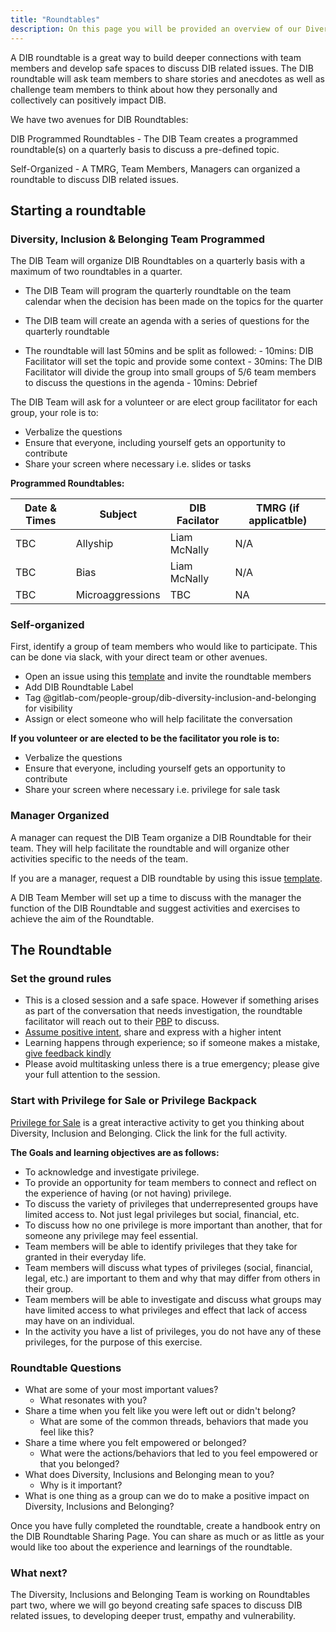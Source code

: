 ```yaml
---
title: "Roundtables"
description: On this page you will be provided an overview of our Diversity, Inclusion and Belonging Roundtables.
---
```


A DIB roundtable is a great way to build deeper connections with team members and develop safe spaces to discuss DIB related issues. The DIB roundtable will ask team members to share stories and anecdotes as well as challenge team members to think about how they personally and collectively can positively impact DIB.

We have two avenues for DIB Roundtables:

DIB Programmed Roundtables - The DIB Team creates a programmed roundtable(s) on a quarterly basis to discuss a pre-defined topic.

Self-Organized - A TMRG, Team Members, Managers can organized a roundtable to discuss DIB related issues.

## Starting a roundtable

### Diversity, Inclusion & Belonging Team Programmed

The DIB Team will organize DIB Roundtables on a quarterly basis with a maximum of two roundtables in a quarter.

- The DIB Team will program the quarterly roundtable on the team calendar when the decision has been made on the topics for the quarter

- The DIB team will create an agenda with a series of questions for the quarterly roundtable

- The roundtable will last 50mins and be split as followed:
       - 10mins: DIB Facilitator will set the topic and provide some context
       - 30mins: The DIB Facilitator will divide the group into small groups of 5/6 team members to discuss the questions in the agenda
       - 10mins: Debrief

The DIB Team will ask for a volunteer or are elect group facilitator for each group, your role is to:

- Verbalize the questions
- Ensure that everyone, including yourself gets an opportunity to contribute
- Share your screen where necessary i.e. slides or tasks

**Programmed Roundtables:**

|Date & Times |Subject | DIB Facilator | TMRG (if applicatble)|
|---          |---     |---            |---                   |
| TBC | Allyship | Liam McNally | N/A |
| TBC | Bias | Liam McNally | N/A |
| TBC | Microaggressions | TBC | NA |

### Self-organized

First, identify a group of team members who would like to participate. This can be done via slack, with your direct team or other avenues.

- Open an issue using this [template](https://gitlab.com/gitlab-com/people-group/dib-diversity-inclusion-and-belonging/diversity-and-inclusion/-/issues/new?issue%5Bassignee_id%5D=&issue%5Bmilestone_id%5D=#) and invite the roundtable members
- Add DIB Roundtable Label
- Tag @gitlab-com/people-group/dib-diversity-inclusion-and-belonging for visibility
- Assign or elect someone who will help facilitate the conversation

**If you volunteer or are elected to be the facilitator you role is to:**

- Verbalize the questions
- Ensure that everyone, including yourself gets an opportunity to contribute
- Share your screen where necessary i.e. privilege for sale task

### Manager Organized

A manager can request the DIB Team organize a DIB Roundtable for their team. They will help facilitate the roundtable and will organize other activities specific to the needs of the team.

If you are a manager, request a DIB roundtable by using this issue [template](https://gitlab.com/gitlab-com/people-group/dib-diversity-inclusion-and-belonging/diversity-and-inclusion/-/issues/new?issue%5Bassignee_id%5D=&issue%5Bmilestone_id%5D=#).

A DIB Team Member will set up a time to discuss with the manager the function of the DIB Roundtable and suggest activities and exercises to achieve the aim of the Roundtable.

## The Roundtable

### Set the ground rules

- This is a closed session and a safe space.  However if something arises as part of the conversation that needs investigation, the roundtable facilitator will reach out to their [PBP](/handbook/people-group#people-business-partner-alignment-to-division) to discuss.
- [Assume positive intent](/handbook/values/#assume-positive-intent), share and express with a higher intent
- Learning happens through experience; so if someone makes a mistake, [give feedback kindly](/handbook/values/#kindness)
- Please avoid multitasking unless there is a true emergency; please give your full attention to the session.

### Start with Privilege for Sale or Privilege Backpack

[Privilege for Sale](/handbook/company/culture/inclusion/privilege-for-sale/) is a great interactive activity to get you thinking about Diversity, Inclusion and Belonging. Click the link for the full activity.

**The Goals and learning objectives are as follows:**

- To acknowledge and investigate privilege.
- To provide an opportunity for team members to connect and reflect on the experience of having (or not having) privilege.
- To discuss the variety of privileges that underrepresented groups have limited access to. Not just legal privileges but social, financial, etc.
- To discuss how no one privilege is more important than another, that for someone any privilege may feel essential.
- Team members will be able to identify privileges that they take for granted in their everyday life.
- Team members will discuss what types of privileges (social, financial, legal, etc.) are important to them and why that may differ from others in their group.
- Team members will be able to investigate and discuss what groups may have limited access to what privileges and effect that lack of access may have on an individual.
- In the activity you have a list of privileges, you do not have any of these privileges, for the purpose of this exercise.

### Roundtable Questions

- What are some of your most important values?
  - What resonates with you?
- Share a time when you felt like you were left out or didn't belong?
  - What are some of the common threads, behaviors that made you feel like this?
- Share a time where you felt empowered or belonged?
  - What were the actions/behaviors that led to you feel empowered or that you belonged?
- What does Diversity, Inclusions and Belonging mean to you?
  - Why is it important?
- What is one thing as a group can we do to make a positive impact on Diversity, Inclusions and Belonging?

Once you have fully completed the roundtable, create a handbook entry on the DIB Roundtable Sharing Page. You can share as much or as little as your would like too about the experience and learnings of the roundtable.

### What next?

The Diversity, Inclusions and Belonging Team is working on Roundtables  part two, where we will go beyond creating safe spaces to discuss DIB related issues, to developing deeper trust, empathy and vulnerability.
